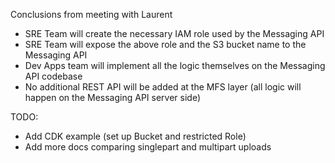 Conclusions from meeting with Laurent

- SRE Team will create the necessary IAM role used by the Messaging API
- SRE Team will expose the above role and the S3 bucket name to the Messaging API
- Dev Apps team will implement all the logic themselves on the Messaging API codebase
- No additional REST API will be added at the MFS layer (all logic will happen on the Messaging API server side)

TODO:

- Add CDK example (set up Bucket and restricted Role)
- Add more docs comparing singlepart and multipart uploads
